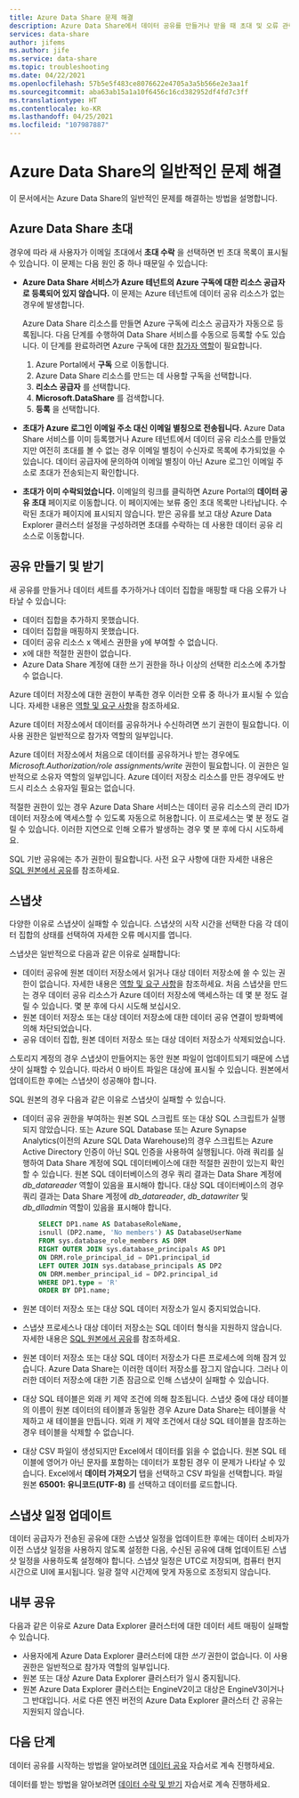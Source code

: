 ```yaml
---
title: Azure Data Share 문제 해결
description: Azure Data Share에서 데이터 공유를 만들거나 받을 때 초대 및 오류 관련 문제를 해결하는 방법에 대해 알아봅니다.
services: data-share
author: jifems
ms.author: jife
ms.service: data-share
ms.topic: troubleshooting
ms.date: 04/22/2021
ms.openlocfilehash: 57b5e5f483ce8076622e4705a3a5b566e2e3aa1f
ms.sourcegitcommit: aba63ab15a1a10f6456c16cd382952df4fd7c3ff
ms.translationtype: HT
ms.contentlocale: ko-KR
ms.lasthandoff: 04/25/2021
ms.locfileid: "107987887"
---
```

# <a name="troubleshoot-common-problems-in-azure-data-share"></a>Azure Data Share의 일반적인 문제 해결 

이 문서에서는 Azure Data Share의 일반적인 문제를 해결하는 방법을 설명합니다. 

## <a name="azure-data-share-invitations"></a>Azure Data Share 초대 

경우에 따라 새 사용자가 이메일 초대에서 **초대 수락** 을 선택하면 빈 초대 목록이 표시될 수 있습니다. 이 문제는 다음 원인 중 하나 때문일 수 있습니다:

* **Azure Data Share 서비스가 Azure 테넌트의 Azure 구독에 대한 리소스 공급자로 등록되어 있지 않습니다.** 이 문제는 Azure 테넌트에 데이터 공유 리소스가 없는 경우에 발생합니다. 

    Azure Data Share 리소스를 만들면 Azure 구독에 리소스 공급자가 자동으로 등록됩니다. 다음 단계를 수행하여 Data Share 서비스를 수동으로 등록할 수도 있습니다. 이 단계를 완료하려면 Azure 구독에 대한 [참가자 역할](../role-based-access-control/built-in-roles.md#contributor)이 필요합니다. 

    1. Azure Portal에서 **구독** 으로 이동합니다.
    1. Azure Data Share 리소스를 만드는 데 사용할 구독을 선택합니다.
    1. **리소스 공급자** 를 선택합니다.
    1. **Microsoft.DataShare** 를 검색합니다.
    1. **등록** 을 선택합니다.

* **초대가 Azure 로그인 이메일 주소 대신 이메일 별칭으로 전송됩니다.** Azure Data Share 서비스를 이미 등록했거나 Azure 테넌트에서 데이터 공유 리소스를 만들었지만 여전히 초대를 볼 수 없는 경우 이메일 별칭이 수신자로 목록에 추가되었을 수 있습니다. 데이터 공급자에 문의하여 이메일 별칭이 아닌 Azure 로그인 이메일 주소로 초대가 전송되는지 확인합니다.

* **초대가 이미 수락되었습니다.** 이메일의 링크를 클릭하면 Azure Portal의 **데이터 공유 초대** 페이지로 이동합니다. 이 페이지에는 보류 중인 초대 목록만 나타납니다. 수락된 초대가 페이지에 표시되지 않습니다. 받은 공유를 보고 대상 Azure Data Explorer 클러스터 설정을 구성하려면 초대를 수락하는 데 사용한 데이터 공유 리소스로 이동합니다.

## <a name="creating-and-receiving-shares"></a>공유 만들기 및 받기

새 공유를 만들거나 데이터 세트를 추가하거나 데이터 집합을 매핑할 때 다음 오류가 나타날 수 있습니다:

* 데이터 집합을 추가하지 못했습니다.
* 데이터 집합을 매핑하지 못했습니다.
* 데이터 공유 리소스 x 액세스 권한을 y에 부여할 수 없습니다.
* x에 대한 적절한 권한이 없습니다.
* Azure Data Share 계정에 대한 쓰기 권한을 하나 이상의 선택한 리소스에 추가할 수 없습니다.

Azure 데이터 저장소에 대한 권한이 부족한 경우 이러한 오류 중 하나가 표시될 수 있습니다. 자세한 내용은 [역할 및 요구 사항](concepts-roles-permissions.md)을 참조하세요. 

Azure 데이터 저장소에서 데이터를 공유하거나 수신하려면 쓰기 권한이 필요합니다. 이 사용 권한은 일반적으로 참가자 역할의 일부입니다. 

Azure 데이터 저장소에서 처음으로 데이터를 공유하거나 받는 경우에도 *Microsoft.Authorization/role assignments/write* 권한이 필요합니다. 이 권한은 일반적으로 소유자 역할의 일부입니다. Azure 데이터 저장소 리소스를 만든 경우에도 반드시 리소스 소유자일 필요는 없습니다. 

적절한 권한이 있는 경우 Azure Data Share 서비스는 데이터 공유 리소스의 관리 ID가 데이터 저장소에 액세스할 수 있도록 자동으로 허용합니다. 이 프로세스는 몇 분 정도 걸릴 수 있습니다. 이러한 지연으로 인해 오류가 발생하는 경우 몇 분 후에 다시 시도하세요.

SQL 기반 공유에는 추가 권한이 필요합니다. 사전 요구 사항에 대한 자세한 내용은 [SQL 원본에서 공유](how-to-share-from-sql.md)를 참조하세요.

## <a name="snapshots"></a>스냅샷
다양한 이유로 스냅샷이 실패할 수 있습니다. 스냅샷의 시작 시간을 선택한 다음 각 데이터 집합의 상태를 선택하여 자세한 오류 메시지를 엽니다. 

스냅샷은 일반적으로 다음과 같은 이유로 실패합니다:

* 데이터 공유에 원본 데이터 저장소에서 읽거나 대상 데이터 저장소에 쓸 수 있는 권한이 없습니다. 자세한 내용은 [역할 및 요구 사항](concepts-roles-permissions.md)을 참조하세요. 처음 스냅샷을 만드는 경우 데이터 공유 리소스가 Azure 데이터 저장소에 액세스하는 데 몇 분 정도 걸릴 수 있습니다. 몇 분 후에 다시 시도해 보십시오.
* 원본 데이터 저장소 또는 대상 데이터 저장소에 대한 데이터 공유 연결이 방화벽에 의해 차단되었습니다.
* 공유 데이터 집합, 원본 데이터 저장소 또는 대상 데이터 저장소가 삭제되었습니다.

스토리지 계정의 경우 스냅샷이 만들어지는 동안 원본 파일이 업데이트되기 때문에 스냅샷이 실패할 수 있습니다. 따라서 0 바이트 파일은 대상에 표시될 수 있습니다. 원본에서 업데이트한 후에는 스냅샷이 성공해야 합니다.

SQL 원본의 경우 다음과 같은 이유로 스냅샷이 실패할 수 있습니다.

* 데이터 공유 권한을 부여하는 원본 SQL 스크립트 또는 대상 SQL 스크립트가 실행되지 않았습니다. 또는 Azure SQL Database 또는 Azure Synapse Analytics(이전의 Azure SQL Data Warehouse)의 경우 스크립트는 Azure Active Directory 인증이 아닌 SQL 인증을 사용하여 실행됩니다. 아래 쿼리를 실행하여 Data Share 계정에 SQL 데이터베이스에 대한 적절한 권한이 있는지 확인할 수 있습니다. 원본 SQL 데이터베이스의 경우 쿼리 결과는 Data Share 계정에 *db_datareader* 역할이 있음을 표시해야 합니다. 대상 SQL 데이터베이스의 경우 쿼리 결과는 Data Share 계정에 *db_datareader*, *db_datawriter* 및 *db_dlladmin* 역할이 있음을 표시해야 합니다.

    ```sql
        SELECT DP1.name AS DatabaseRoleName,
        isnull (DP2.name, 'No members') AS DatabaseUserName
        FROM sys.database_role_members AS DRM
        RIGHT OUTER JOIN sys.database_principals AS DP1
        ON DRM.role_principal_id = DP1.principal_id
        LEFT OUTER JOIN sys.database_principals AS DP2
        ON DRM.member_principal_id = DP2.principal_id
        WHERE DP1.type = 'R'
        ORDER BY DP1.name; 
     ``` 

* 원본 데이터 저장소 또는 대상 SQL 데이터 저장소가 일시 중지되었습니다.
* 스냅샷 프로세스나 대상 데이터 저장소는 SQL 데이터 형식을 지원하지 않습니다. 자세한 내용은 [SQL 원본에서 공유](how-to-share-from-sql.md#supported-data-types)를 참조하세요.
* 원본 데이터 저장소 또는 대상 SQL 데이터 저장소가 다른 프로세스에 의해 잠겨 있습니다. Azure Data Share는 이러한 데이터 저장소를 잠그지 않습니다. 그러나 이러한 데이터 저장소에 대한 기존 잠금으로 인해 스냅샷이 실패할 수 있습니다.
* 대상 SQL 테이블은 외래 키 제약 조건에 의해 참조됩니다. 스냅샷 중에 대상 테이블의 이름이 원본 데이터의 테이블과 동일한 경우 Azure Data Share는 테이블을 삭제하고 새 테이블을 만듭니다. 외래 키 제약 조건에서 대상 SQL 테이블을 참조하는 경우 테이블을 삭제할 수 없습니다.
* 대상 CSV 파일이 생성되지만 Excel에서 데이터를 읽을 수 없습니다. 원본 SQL 테이블에 영어가 아닌 문자를 포함하는 데이터가 포함된 경우 이 문제가 나타날 수 있습니다. Excel에서 **데이터 가져오기** 탭을 선택하고 CSV 파일을 선택합니다. 파일 원본 **65001: 유니코드(UTF-8)** 를 선택하고 데이터를 로드합니다.

## <a name="update-snapshot-schedule"></a>스냅샷 일정 업데이트
데이터 공급자가 전송된 공유에 대한 스냅샷 일정을 업데이트한 후에는 데이터 소비자가 이전 스냅샷 일정을 사용하지 않도록 설정한 다음, 수신된 공유에 대해 업데이트된 스냅샷 일정을 사용하도록 설정해야 합니다. 스냅샷 일정은 UTC로 저장되며, 컴퓨터 현지 시간으로 UI에 표시됩니다. 일광 절약 시간제에 맞게 자동으로 조정되지 않습니다.  

## <a name="in-place-sharing"></a>내부 공유
다음과 같은 이유로 Azure Data Explorer 클러스터에 대한 데이터 세트 매핑이 실패할 수 있습니다.

* 사용자에게 Azure Data Explorer 클러스터에 대한 *쓰기* 권한이 없습니다. 이 사용 권한은 일반적으로 참가자 역할의 일부입니다. 
* 원본 또는 대상 Azure Data Explorer 클러스터가 일시 중지됩니다.
* 원본 Azure Data Explorer 클러스터는 EngineV2이고 대상은 EngineV3이거나 그 반대입니다. 서로 다른 엔진 버전의 Azure Data Explorer 클러스터 간 공유는 지원되지 않습니다.

## <a name="next-steps"></a>다음 단계

데이터 공유를 시작하는 방법을 알아보려면 [데이터 공유](share-your-data.md) 자습서로 계속 진행하세요. 

데이터를 받는 방법을 알아보려면 [데이터 수락 및 받기](subscribe-to-data-share.md) 자습서로 계속 진행하세요.